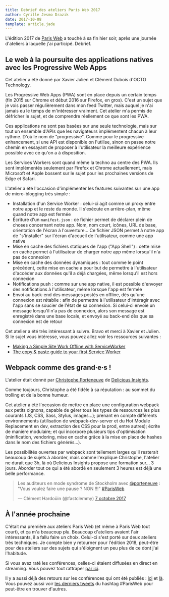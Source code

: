 ```yaml
---
title: Debrief des ateliers Paris Web 2017
author: Cyrille Jesmo Drazik
date: 2017-10-08
template: article.jade
---
```


L'édition 2017 de [Paris Web](https://www.paris-web.fr/) a touché à sa fin hier
soir, après une journée d'ateliers à laquelle j'ai participé. Debrief.

## Le web à la poursuite des applications natives avec les Progressive Web Apps

Cet atelier a été donné par Xavier Julien et Clément Dubois d'OCTO Technology.

Les Progressive Web Apps (PWA) sont en place depuis un certain temps (fin 2015
sur Chrome et début 2016 sur Firefox, en gros). C'est un sujet que je vois
passer régulièrement dans mon feed Twitter, mais auquel je n'ai jamais eu le
temps de m'intéresser vraiment. Cet atelier m'a permis de défricher le sujet, et
de comprendre réellement ce que sont les PWA.

Ces applications ne sont pas basées sur une seule technologie, mais sur tout un
ensemble d'APIs que les navigateurs implémentent chacun à leur rythme. D'où le
nom de "progressive". Comme pour le progressive enhancement, si une API est
disponible on l'utilise, sinon on passe notre chemin en essayant de proposer à
l'utilisateur la meilleure expérience possible avec ce qu'on a à disposition.

Les Services Workers sont quand même la techno au centre des PWA. Ils sont
implémentés seulement par Firefox et Chrome actuellement, mais Microsoft et
Apple bossent sur le sujet pour les prochaines versions de Edge et Safari.

L'atelier a été l'occasion d'implémenter les features suivantes sur une app de
micro-blogging très simple :

* Installation d'un Service Worker : celui-ci agit comme un proxy entre notre
app et le reste du monde. Il s'exécute en arrière-plan, même quand notre app est
fermée
* Écriture d'un `manifest.json` : ce fichier permet de déclarer plein de choses
concernant notre app. Nom, nom court, icônes, URL de base, orientation de
l'écran à l'ouverture... Ce fichier JSON permet à notre app de "s'installer" sur
l'écran d'accueil de l'utilisateur, comme une app native
* Mise en cache des fichiers statiques de l'app ("App Shell") : cette mise en
cache permet à l'utilisateur de charger notre app même lorsqu'il n'a pas de
connexion
* Mise en cache des données dynamiques : tout comme le point précédent, cette
mise en cache a pour but de permettre à l'utilisateur d'accéder aux données
qu'il a déjà chargées, même lorsqu'il est hors connexion
* Notifications push : comme sur une app native, il est possible d'envoyer des
notifications à l'utilisateur, même lorsque l'app est fermée
* Envoi au back-end des messages postés en offline, dès qu'une connexion est
rétablie : afin de permettre à l'utilisateur d'intéragir avec l'app sans se
soucier de l'état de sa connexion. Si celui-ci envoie un message lorsqu'il n'a
pas de connexion, alors son message est enregistré dans une base locale, et
envoyé au back-end dès que sa connexion est de retour

Cet atelier a été très intéressant à suivre. Bravo et merci à Xavier et Julien.
Si le sujet vous intéresse, vous pouvez allez voir les ressources suivantes :

* [Making a Simple Site Work Offline with ServiceWorker](https://ponyfoo.com/articles/simple-offline-site-serviceworker)
* [The copy & paste guide to your first Service Worker](https://remysharp.com/2016/03/22/the-copy--paste-guide-to-your-first-service-worker)

## Webpack comme des grand·e·s !

L'atelier était donné par [Christophe Porteneuve](https://twitter.com/porteneuve)
de [Delicious Insights](https://delicious-insights.com/).

Comme toujours, Christophe a été fidèle à sa réputation : au sommet du trolling
et de la bonne humeur.

Cet atelier a été l'occasion de mettre en place une configuration webpack aux
petits oignons, capable de gérer tous les types de ressources les plus courants
(JS, CSS, Sass, Stylus, images...); prenant en compte différents environnements
(utilisation de webpack-dev-server et du Hot Module Replacement en dev,
extraction des CSS pour la prod, entre autres); écrite de manière modulaire; et
qui incorpore plusieurs tips d'optimisation (minification, vendoring, mise en
cache grâce à la mise en place de hashes dans le nom des fichiers générés...).

Les possibilités ouvertes par webpack sont tellement larges qu'il resterait
beaucoup de sujets à aborder, mais comme l'explique Christophe, l'atelier ne
durait que 3h, là où Delicious Insights propose une formation sur... 3 jours.
Aborder tout ce qui a été abordé en seulement 3 heures est déjà une belle
performance.

<blockquote class="twitter-tweet" data-lang="fr"><p lang="fr" dir="ltr">Les auditeurs en mode syndrome de Stockholm avec <a href="https://twitter.com/porteneuve?ref_src=twsrc%5Etfw">@porteneuve</a> : &quot;Vous voulez faire une pause ? NON !!!&quot; <a href="https://twitter.com/hashtag/ParisWeb?src=hash&amp;ref_src=twsrc%5Etfw">#ParisWeb</a></p>&mdash; Clément Hardoüin (@fastclemmy) <a href="https://twitter.com/fastclemmy/status/916665737040756736?ref_src=twsrc%5Etfw">7 octobre 2017</a></blockquote>
<script async src="//platform.twitter.com/widgets.js" charset="utf-8"></script>

## À l'année prochaine

C'était ma première aux ateliers Paris Web (et même à Paris Web tout court), et
ça m'a beaucoup plu. Beaucoup d'ateliers avaient l'air intéressants, il a
fallu faire un choix. Celui-ci s'est porté sur deux ateliers très techniques.
Je compte bien y retourner pour l'édition 2018, peut-être pour des ateliers sur
des sujets qui s'éloignent un peu plus de ce dont j'ai l'habitude.

Si vous avez raté les conférences, celles-ci étaient diffusées en direct en
streaming. Vous pouvez tout rattraper [par ici](http://direct.paris-web.fr/).

Il y a aussi déjà des retours sur les conférences qui ont été publiés :
[ici](https://www.6x8.org/2017/10/mon-paris-web-2017/) et
[là](https://blog.maisonkleop.com/posts/paris-web-2017-1/). Vous pouvez aussi
voir [les derniers tweets](https://twitter.com/search?f=tweets&q=%23parisweb) du
hashtag #ParisWeb pour peut-être en trouver d'autres.
